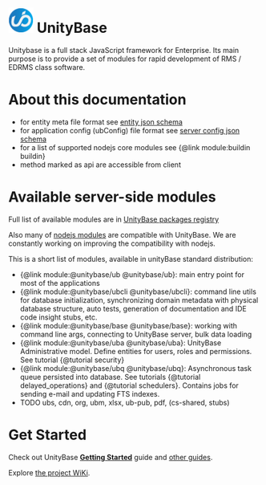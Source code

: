 # <a href="https://unitybase.info/"> <img src="/img/ub-logo-c.png" height="50" /></a> UnityBase

Unitybase is a full stack JavaScript framework for Enterprise. Its main purpose is to provide a set of modules for rapid development of RMS / EDRMS class software.

# About this documentation

- for entity meta file format see [entity json schema](http://lbovet.github.io/docson/index.html#https://unitybase.info/models/UB/schemas/entity.schema.json)
- for application config (ubConfig) file format see [server config json schema](http://lbovet.github.io/docson/index.html#https://unitybase.info/models/UB/schemas/ubConfig.schema.json)
- for a list of supported nodejs core modules see {@link module:buildin buildin}
- method marked as <span class="member-attr api">api</span> are accessible from client

# Available server-side modules
Full list of available modules are in [UnityBase packages registry](http://registry.unitybase.info)

Also many of [nodejs modules](https://www.npmjs.com) are compatible with UnityBase. We are constantly working on improving the compatibility with nodejs.

This is a short list of modules, available in unityBase standard distribution:

 - {@link module:@unitybase/ub @unitybase/ub}: main entry point for most of the applications
 - {@link module:@unitybase/ubcli @unitybase/ubcli}: command line utils for database initialization, synchronizing domain metadata with
 physical database structure, auto tests, generation of documentation and IDE code insight stubs, etc.
 - {@link module:@unitybase/base @unitybase/base}: working with command line args, connecting to UnityBase server, bulk data loading
 - {@link module:@unitybase/uba @unitybase/uba}: UnityBase Administrative model. Define entities for users, roles and permissions. See tutorial {@tutorial security}
 - {@link module:@unitybase/ubq @unitybase/ubq}: Asynchronous task queue persisted into database. See tutorials {@tutorial delayed_operations} and {@tutorial schedulers}.
  Contains jobs for sending e-mail and updating FTS indexes.
 - TODO ubs, cdn, org, ubm, xlsx, ub-pub, pdf, (cs-shared, stubs)

# Get Started

Check out UnityBase [**Getting Started**](https://git-pub.intecracy.com/unitybase/samples/tree/master/courses/tutorial-v4) guide
and [other guides](https://git-pub.intecracy.com/unitybase/samples).

Explore [the project WiKi](https://git-pub.intecracy.com/unitybase/ubjs/wikis/home).

